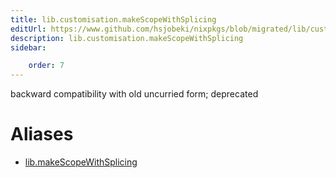 ```yaml
---
title: lib.customisation.makeScopeWithSplicing
editUrl: https://www.github.com/hsjobeki/nixpkgs/blob/migrated/lib/customisation.nix#L296C5
description: lib.customisation.makeScopeWithSplicing
sidebar:

    order: 7
---
```


backward compatibility with old uncurried form; deprecated


# Aliases

- [lib.makeScopeWithSplicing](/nix-doc-comments/reference/lib/lib-makescopewithsplicing)


